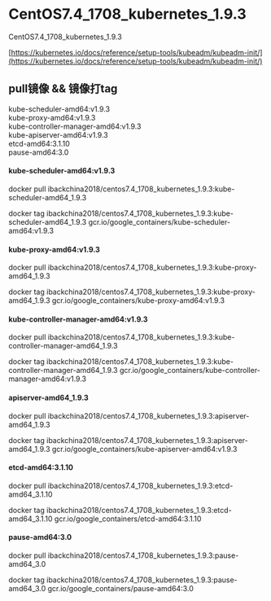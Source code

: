 # CentOS7.4_1708_kubernetes_1.9.3
CentOS7.4_1708_kubernetes_1.9.3

[https://kubernetes.io/docs/reference/setup-tools/kubeadm/kubeadm-init/](https://kubernetes.io/docs/reference/setup-tools/kubeadm/kubeadm-init/)



## pull镜像  && 镜像打tag

kube-scheduler-amd64:v1.9.3  
kube-proxy-amd64:v1.9.3   
kube-controller-manager-amd64:v1.9.3  
kube-apiserver-amd64:v1.9.3  
etcd-amd64:3.1.10   
pause-amd64:3.0    




####  kube-scheduler-amd64:v1.9.3
docker pull ibackchina2018/centos7.4_1708_kubernetes_1.9.3:kube-scheduler-amd64_1.9.3

docker tag ibackchina2018/centos7.4_1708_kubernetes_1.9.3:kube-scheduler-amd64_1.9.3 gcr.io/google_containers/kube-scheduler-amd64:v1.9.3


#### kube-proxy-amd64:v1.9.3
docker pull ibackchina2018/centos7.4_1708_kubernetes_1.9.3:kube-proxy-amd64_1.9.3

docker tag ibackchina2018/centos7.4_1708_kubernetes_1.9.3:kube-proxy-amd64_1.9.3  gcr.io/google_containers/kube-proxy-amd64:v1.9.3




####  kube-controller-manager-amd64:v1.9.3
docker pull ibackchina2018/centos7.4_1708_kubernetes_1.9.3:kube-controller-manager-amd64_1.9.3  

 docker tag ibackchina2018/centos7.4_1708_kubernetes_1.9.3:kube-controller-manager-amd64_1.9.3  gcr.io/google_containers/kube-controller-manager-amd64:v1.9.3



####  apiserver-amd64_1.9.3
docker pull ibackchina2018/centos7.4_1708_kubernetes_1.9.3:apiserver-amd64_1.9.3


 docker tag ibackchina2018/centos7.4_1708_kubernetes_1.9.3:apiserver-amd64_1.9.3  gcr.io/google_containers/kube-apiserver-amd64:v1.9.3





####  etcd-amd64:3.1.10
docker pull ibackchina2018/centos7.4_1708_kubernetes_1.9.3:etcd-amd64_3.1.10

docker tag  ibackchina2018/centos7.4_1708_kubernetes_1.9.3:etcd-amd64_3.1.10   gcr.io/google_containers/etcd-amd64:3.1.10





####  pause-amd64:3.0 
docker pull ibackchina2018/centos7.4_1708_kubernetes_1.9.3:pause-amd64_3.0 


docker tag ibackchina2018/centos7.4_1708_kubernetes_1.9.3:pause-amd64_3.0    gcr.io/google_containers/pause-amd64:3.0 



